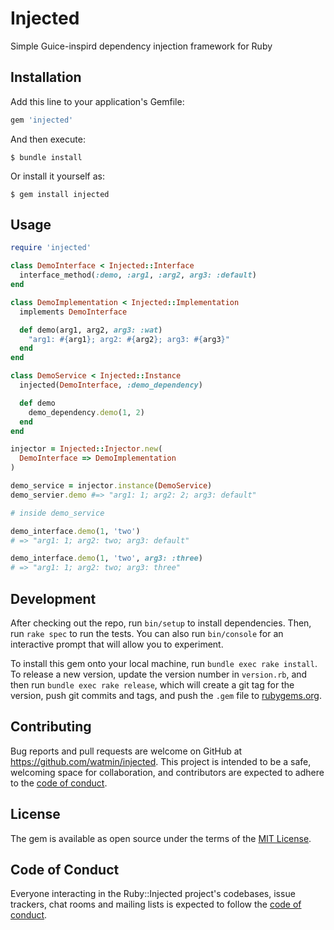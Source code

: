 # Injected

Simple Guice-inspird dependency injection framework for Ruby

## Installation

Add this line to your application's Gemfile:

```ruby
gem 'injected'
```

And then execute:

    $ bundle install

Or install it yourself as:

    $ gem install injected

## Usage

```ruby
require 'injected'

class DemoInterface < Injected::Interface
  interface_method(:demo, :arg1, :arg2, arg3: :default)
end

class DemoImplementation < Injected::Implementation
  implements DemoInterface

  def demo(arg1, arg2, arg3: :wat)
    "arg1: #{arg1}; arg2: #{arg2}; arg3: #{arg3}"
  end
end

class DemoService < Injected::Instance
  injected(DemoInterface, :demo_dependency)

  def demo
    demo_dependency.demo(1, 2)
  end
end

injector = Injected::Injector.new(
  DemoInterface => DemoImplementation
)

demo_service = injector.instance(DemoService)
demo_servier.demo #=> "arg1: 1; arg2: 2; arg3: default"

# inside demo_service

demo_interface.demo(1, 'two')
# => "arg1: 1; arg2: two; arg3: default"

demo_interface.demo(1, 'two', arg3: :three)
# => "arg1: 1; arg2: two; arg3: three"
```

## Development

After checking out the repo, run `bin/setup` to install dependencies. Then, run `rake spec` to run the tests. You can also run `bin/console` for an interactive prompt that will allow you to experiment.

To install this gem onto your local machine, run `bundle exec rake install`. To release a new version, update the version number in `version.rb`, and then run `bundle exec rake release`, which will create a git tag for the version, push git commits and tags, and push the `.gem` file to [rubygems.org](https://rubygems.org).

## Contributing

Bug reports and pull requests are welcome on GitHub at https://github.com/watmin/injected. This project is intended to be a safe, welcoming space for collaboration, and contributors are expected to adhere to the [code of conduct](https://github.com/watmin/injected/blob/master/CODE_OF_CONDUCT.md).


## License

The gem is available as open source under the terms of the [MIT License](https://opensource.org/licenses/MIT).

## Code of Conduct

Everyone interacting in the Ruby::Injected project's codebases, issue trackers, chat rooms and mailing lists is expected to follow the [code of conduct](https://github.com/watmin/injected/blob/master/CODE_OF_CONDUCT.md).

